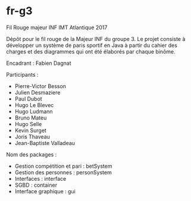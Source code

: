 # fr-g3
Fil Rouge majeur INF IMT Atlantique 2017 

Dépôt pour le fil rouge de la Majeur INF du groupe 3. Le projet consiste à développer un système de paris sportif en Java à partir du cahier des charges et des diagrammes qui ont été élaborés par chaque binôme.

Encadrant : Fabien Dagnat

Participants : 
 - Pierre-Victor Besson
 - Julien Desmaziere
 - Paul Dubot
 - Hugo Le Blevec
 - Hugo Ludmann
 - Bruno Mateu
 - Hugo Selle
 - Kevin Surget
 - Joris Thaveau
 - Jean-Baptiste Valladeau

Nom des packages :

- Gestion compétition et pari : betSystem
- Gestion des personnes : personSystem
- Interfaces : interface
- SGBD : container 
- Interface graphique : gui

